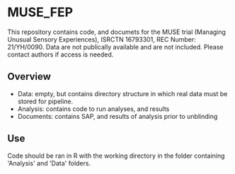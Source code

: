 
# MUSE_FEP

This repository contains code, and documets for the MUSE trial (Managing Unusual Sensory Experiences), ISRCTN 16793301, REC Number: 21/YH/0090. Data are not publically available and are not included. Please contact authors if access is needed.

## Overview

 - Data: empty, but contains directory structure in which real data must be stored for pipeline.
 - Analysis: contains code to run analyses, and results
 - Documents: contains SAP, and results of analysis prior to unblinding

## Use

Code should be ran in R with the working directory in the folder containing 'Analysis' and 'Data' folders.